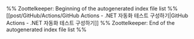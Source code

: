 %% Zoottelkeeper: Beginning of the autogenerated index file list  %%
 [[post/GitHub/Actions/GitHub Actions - .NET 자동화 테스트 구성하기|GitHub Actions - .NET 자동화 테스트 구성하기]]
%% Zoottelkeeper: End of the autogenerated index file list  %%
